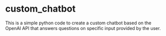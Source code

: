 # custom_chatbot
This is a simple python code to create a custom chatbot based on the OpenAI API that answers questions on specific input provided by the user.
